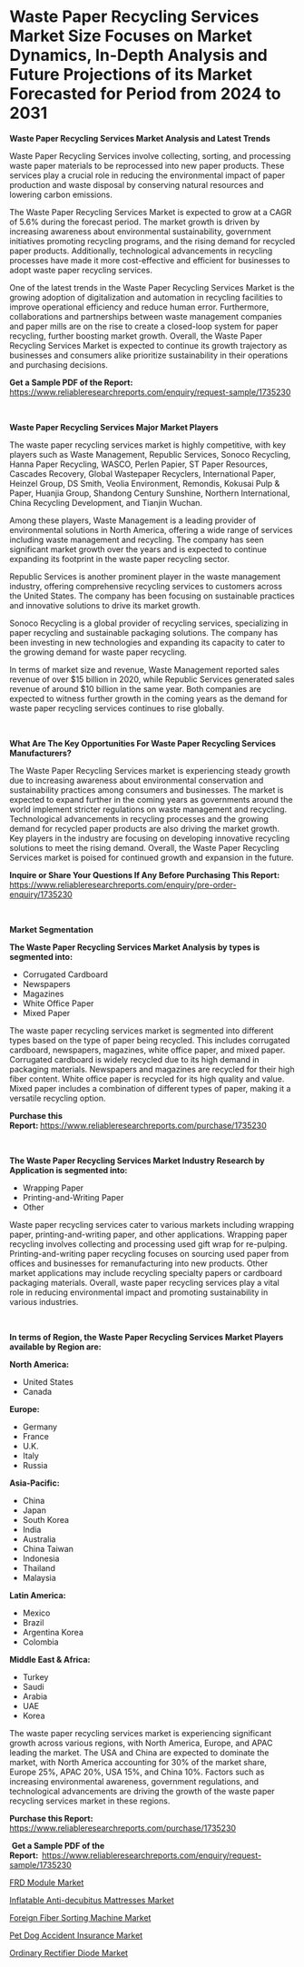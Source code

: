 <p><h1>Waste Paper Recycling Services Market Size Focuses on Market Dynamics, In-Depth Analysis and Future Projections of its Market Forecasted for Period from 2024 to 2031</h1></p><p><strong>Waste Paper Recycling Services Market Analysis and Latest Trends</strong></p>
<p><p>Waste Paper Recycling Services involve collecting, sorting, and processing waste paper materials to be reprocessed into new paper products. These services play a crucial role in reducing the environmental impact of paper production and waste disposal by conserving natural resources and lowering carbon emissions.</p><p>The Waste Paper Recycling Services Market is expected to grow at a CAGR of 5.6% during the forecast period. The market growth is driven by increasing awareness about environmental sustainability, government initiatives promoting recycling programs, and the rising demand for recycled paper products. Additionally, technological advancements in recycling processes have made it more cost-effective and efficient for businesses to adopt waste paper recycling services.</p><p>One of the latest trends in the Waste Paper Recycling Services Market is the growing adoption of digitalization and automation in recycling facilities to improve operational efficiency and reduce human error. Furthermore, collaborations and partnerships between waste management companies and paper mills are on the rise to create a closed-loop system for paper recycling, further boosting market growth. Overall, the Waste Paper Recycling Services Market is expected to continue its growth trajectory as businesses and consumers alike prioritize sustainability in their operations and purchasing decisions.</p></p>
<p><strong>Get a Sample PDF of the Report:&nbsp;</strong> <a href="https://www.reliableresearchreports.com/enquiry/request-sample/1735230">https://www.reliableresearchreports.com/enquiry/request-sample/1735230</a></p>
<p>&nbsp;</p>
<p><strong>Waste Paper Recycling Services Major Market Players</strong></p>
<p><p>The waste paper recycling services market is highly competitive, with key players such as Waste Management, Republic Services, Sonoco Recycling, Hanna Paper Recycling, WASCO, Perlen Papier, ST Paper Resources, Cascades Recovery, Global Wastepaper Recyclers, International Paper, Heinzel Group, DS Smith, Veolia Environment, Remondis, Kokusai Pulp & Paper, Huanjia Group, Shandong Century Sunshine, Northern International, China Recycling Development, and Tianjin Wuchan.</p><p>Among these players, Waste Management is a leading provider of environmental solutions in North America, offering a wide range of services including waste management and recycling. The company has seen significant market growth over the years and is expected to continue expanding its footprint in the waste paper recycling sector.</p><p>Republic Services is another prominent player in the waste management industry, offering comprehensive recycling services to customers across the United States. The company has been focusing on sustainable practices and innovative solutions to drive its market growth.</p><p>Sonoco Recycling is a global provider of recycling services, specializing in paper recycling and sustainable packaging solutions. The company has been investing in new technologies and expanding its capacity to cater to the growing demand for waste paper recycling.</p><p>In terms of market size and revenue, Waste Management reported sales revenue of over $15 billion in 2020, while Republic Services generated sales revenue of around $10 billion in the same year. Both companies are expected to witness further growth in the coming years as the demand for waste paper recycling services continues to rise globally.</p></p>
<p>&nbsp;</p>
<p><strong>What Are The Key Opportunities For Waste Paper Recycling Services Manufacturers?</strong></p>
<p><p>The Waste Paper Recycling Services market is experiencing steady growth due to increasing awareness about environmental conservation and sustainability practices among consumers and businesses. The market is expected to expand further in the coming years as governments around the world implement stricter regulations on waste management and recycling. Technological advancements in recycling processes and the growing demand for recycled paper products are also driving the market growth. Key players in the industry are focusing on developing innovative recycling solutions to meet the rising demand. Overall, the Waste Paper Recycling Services market is poised for continued growth and expansion in the future.</p></p>
<p><strong>Inquire or Share Your Questions If Any Before Purchasing This Report:</strong> <a href="https://www.reliableresearchreports.com/enquiry/pre-order-enquiry/1735230">https://www.reliableresearchreports.com/enquiry/pre-order-enquiry/1735230</a></p>
<p>&nbsp;</p>
<p><strong>Market Segmentation</strong></p>
<p><strong>The Waste Paper Recycling Services Market Analysis by types is segmented into:</strong></p>
<p><ul><li>Corrugated Cardboard</li><li>Newspapers</li><li>Magazines</li><li>White Office Paper</li><li>Mixed Paper</li></ul></p>
<p><p>The waste paper recycling services market is segmented into different types based on the type of paper being recycled. This includes corrugated cardboard, newspapers, magazines, white office paper, and mixed paper. Corrugated cardboard is widely recycled due to its high demand in packaging materials. Newspapers and magazines are recycled for their high fiber content. White office paper is recycled for its high quality and value. Mixed paper includes a combination of different types of paper, making it a versatile recycling option.</p></p>
<p><strong>Purchase this Report:&nbsp;</strong><a href="https://www.reliableresearchreports.com/purchase/1735230">https://www.reliableresearchreports.com/purchase/1735230</a></p>
<p>&nbsp;</p>
<p><strong>The Waste Paper Recycling Services Market Industry Research by Application is segmented into:</strong></p>
<p><ul><li>Wrapping Paper</li><li>Printing-and-Writing Paper</li><li>Other</li></ul></p>
<p><p>Waste paper recycling services cater to various markets including wrapping paper, printing-and-writing paper, and other applications. Wrapping paper recycling involves collecting and processing used gift wrap for re-pulping. Printing-and-writing paper recycling focuses on sourcing used paper from offices and businesses for remanufacturing into new products. Other market applications may include recycling specialty papers or cardboard packaging materials. Overall, waste paper recycling services play a vital role in reducing environmental impact and promoting sustainability in various industries.</p></p>
<p>&nbsp;</p>
<p><strong>In terms of Region, the Waste Paper Recycling Services Market Players available by Region are:</strong></p>
<p>
    <p> <strong> North America: </strong>
        <ul>
            <li>United States</li>
            <li>Canada</li>
        </ul>
        </p> 
    <p> <strong> Europe: </strong>
        <ul>
            <li>Germany</li>
            <li>France</li>
            <li>U.K.</li>
            <li>Italy</li>
            <li>Russia</li>
        </ul>
        </p> 
    <p> <strong> Asia-Pacific: </strong>
        <ul>
            <li>China</li>
            <li>Japan</li>
            <li>South Korea</li>
            <li>India</li>
            <li>Australia</li>
            <li>China Taiwan</li>
            <li>Indonesia</li>
            <li>Thailand</li>
            <li>Malaysia</li>
        </ul>
        </p> 
    <p> <strong> Latin America: </strong>
        <ul>
            <li>Mexico</li>
            <li>Brazil</li>
            <li>Argentina Korea</li>
            <li>Colombia</li>
        </ul>
        </p> 
    <p> <strong> Middle East & Africa: </strong>
        <ul>
            <li>Turkey</li>
            <li>Saudi</li>
            <li>Arabia</li>
            <li>UAE</li>
            <li>Korea</li>
        </ul>
    </p>
    </p>
<p><p>The waste paper recycling services market is experiencing significant growth across various regions, with North America, Europe, and APAC leading the market. The USA and China are expected to dominate the market, with North America accounting for 30% of the market share, Europe 25%, APAC 20%, USA 15%, and China 10%. Factors such as increasing environmental awareness, government regulations, and technological advancements are driving the growth of the waste paper recycling services market in these regions.</p></p>
<p><strong>Purchase this Report: </strong><a href="https://www.reliableresearchreports.com/purchase/1735230">https://www.reliableresearchreports.com/purchase/1735230</a></p>
<p>&nbsp;<strong>Get a Sample PDF of the Report:&nbsp;&nbsp;</strong><a href="https://www.reliableresearchreports.com/enquiry/request-sample/1735230">https://www.reliableresearchreports.com/enquiry/request-sample/1735230</a></p>
<p><strong></strong></p>
<p><p><a href="https://github.com/YashRP12/Market-Research-Report-List-3/blob/main/frd-module-market.md">FRD Module Market</a></p><p><a href="https://issuu.com/reportprime-2/docs/inflatable-anti-decubitus-mattresses-market-size-2">Inflatable Anti-decubitus Mattresses Market</a></p><p><a href="https://github.com/eeaveuhhh/Market-Research-Report-List-1/blob/main/foreign-fiber-sorting-machine-market.md">Foreign Fiber Sorting Machine Market</a></p><p><a href="https://issuu.com/reportprime-2/docs/pet-dog-accident-insurance-market-size-2030.pptx">Pet Dog Accident Insurance Market</a></p><p><a href="https://github.com/khayangel/Market-Research-Report-List-2/blob/main/ordinary-rectifier-diode-market.md">Ordinary Rectifier Diode Market</a></p></p>